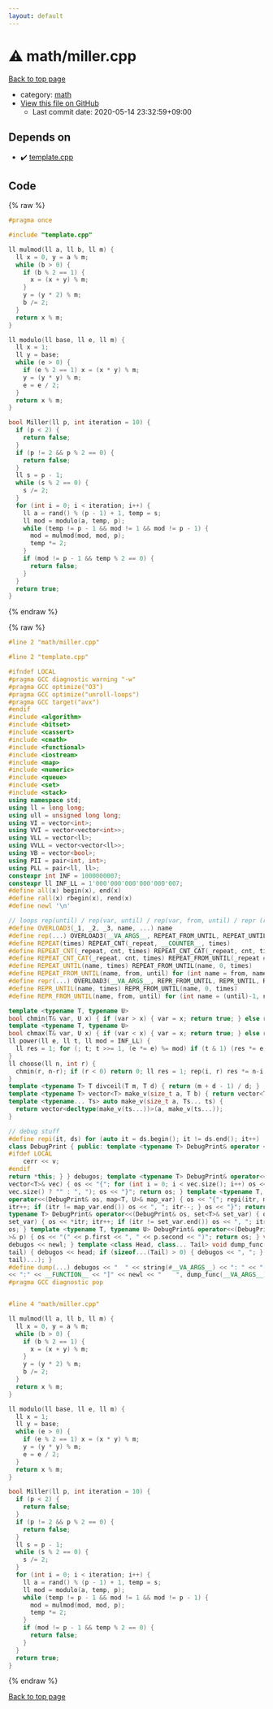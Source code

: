 ```yaml
---
layout: default
---
```


<!-- mathjax config similar to math.stackexchange -->
<script type="text/javascript" async
  src="https://cdnjs.cloudflare.com/ajax/libs/mathjax/2.7.5/MathJax.js?config=TeX-MML-AM_CHTML">
</script>
<script type="text/x-mathjax-config">
  MathJax.Hub.Config({
    TeX: { equationNumbers: { autoNumber: "AMS" }},
    tex2jax: {
      inlineMath: [ ['$','$'] ],
      processEscapes: true
    },
    "HTML-CSS": { matchFontHeight: false },
    displayAlign: "left",
    displayIndent: "2em"
  });
</script>

<script type="text/javascript" src="https://cdnjs.cloudflare.com/ajax/libs/jquery/3.4.1/jquery.min.js"></script>
<script src="https://cdn.jsdelivr.net/npm/jquery-balloon-js@1.1.2/jquery.balloon.min.js" integrity="sha256-ZEYs9VrgAeNuPvs15E39OsyOJaIkXEEt10fzxJ20+2I=" crossorigin="anonymous"></script>
<script type="text/javascript" src="../../assets/js/copy-button.js"></script>
<link rel="stylesheet" href="../../assets/css/copy-button.css" />


# :warning: math/miller.cpp

<a href="../../index.html">Back to top page</a>

* category: <a href="../../index.html#7e676e9e663beb40fd133f5ee24487c2">math</a>
* <a href="{{ site.github.repository_url }}/blob/master/math/miller.cpp">View this file on GitHub</a>
    - Last commit date: 2020-05-14 23:32:59+09:00




## Depends on

* :heavy_check_mark: <a href="../template.cpp.html">template.cpp</a>


## Code

<a id="unbundled"></a>
{% raw %}
```cpp
#pragma once

#include "template.cpp"

ll mulmod(ll a, ll b, ll m) {
  ll x = 0, y = a % m;
  while (b > 0) {
    if (b % 2 == 1) {
      x = (x + y) % m;
    }
    y = (y * 2) % m;
    b /= 2;
  }
  return x % m;
}

ll modulo(ll base, ll e, ll m) {
  ll x = 1;
  ll y = base;
  while (e > 0) {
    if (e % 2 == 1) x = (x * y) % m;
    y = (y * y) % m;
    e = e / 2;
  }
  return x % m;
}

bool Miller(ll p, int iteration = 10) {
  if (p < 2) {
    return false;
  }
  if (p != 2 && p % 2 == 0) {
    return false;
  }
  ll s = p - 1;
  while (s % 2 == 0) {
    s /= 2;
  }
  for (int i = 0; i < iteration; i++) {
    ll a = rand() % (p - 1) + 1, temp = s;
    ll mod = modulo(a, temp, p);
    while (temp != p - 1 && mod != 1 && mod != p - 1) {
      mod = mulmod(mod, mod, p);
      temp *= 2;
    }
    if (mod != p - 1 && temp % 2 == 0) {
      return false;
    }
  }
  return true;
}

```
{% endraw %}

<a id="bundled"></a>
{% raw %}
```cpp
#line 2 "math/miller.cpp"

#line 2 "template.cpp"

#ifndef LOCAL
#pragma GCC diagnostic warning "-w"
#pragma GCC optimize("O3")
#pragma GCC optimize("unroll-loops")
#pragma GCC target("avx")
#endif
#include <algorithm>
#include <bitset>
#include <cassert>
#include <cmath>
#include <functional>
#include <iostream>
#include <map>
#include <numeric>
#include <queue>
#include <set>
#include <stack>
using namespace std;
using ll = long long;
using ull = unsigned long long;
using VI = vector<int>;
using VVI = vector<vector<int>>;
using VLL = vector<ll>;
using VVLL = vector<vector<ll>>;
using VB = vector<bool>;
using PII = pair<int, int>;
using PLL = pair<ll, ll>;
constexpr int INF = 1000000007;
constexpr ll INF_LL = 1'000'000'000'000'000'007;
#define all(x) begin(x), end(x)
#define rall(x) rbegin(x), rend(x)
#define newl '\n'

// loops rep(until) / rep(var, until) / rep(var, from, until) / repr (reversed order)
#define OVERLOAD3(_1, _2, _3, name, ...) name
#define rep(...) OVERLOAD3(__VA_ARGS__, REPEAT_FROM_UNTIL, REPEAT_UNTIL, REPEAT)(__VA_ARGS__)
#define REPEAT(times) REPEAT_CNT(_repeat, __COUNTER__, times)
#define REPEAT_CNT(_repeat, cnt, times) REPEAT_CNT_CAT(_repeat, cnt, times)
#define REPEAT_CNT_CAT(_repeat, cnt, times) REPEAT_FROM_UNTIL(_repeat ## cnt, 0, times)
#define REPEAT_UNTIL(name, times) REPEAT_FROM_UNTIL(name, 0, times)
#define REPEAT_FROM_UNTIL(name, from, until) for (int name = from, name ## __until = (until); name < name ## __until; name++)
#define repr(...) OVERLOAD3(__VA_ARGS__, REPR_FROM_UNTIL, REPR_UNTIL, REPEAT)(__VA_ARGS__)
#define REPR_UNTIL(name, times) REPR_FROM_UNTIL(name, 0, times)
#define REPR_FROM_UNTIL(name, from, until) for (int name = (until)-1, name ## __from = (from); name >= name ## __from; name--)

template <typename T, typename U>
bool chmin(T& var, U x) { if (var > x) { var = x; return true; } else return false; }
template <typename T, typename U>
bool chmax(T& var, U x) { if (var < x) { var = x; return true; } else return false; }
ll power(ll e, ll t, ll mod = INF_LL) {
  ll res = 1; for (; t; t >>= 1, (e *= e) %= mod) if (t & 1) (res *= e) %= mod; return res;
}
ll choose(ll n, int r) {
  chmin(r, n-r); if (r < 0) return 0; ll res = 1; rep(i, r) res *= n-i, res /= i+1; return res;
}
template <typename T> T divceil(T m, T d) { return (m + d - 1) / d; }
template <typename T> vector<T> make_v(size_t a, T b) { return vector<T>(a, b); }
template <typename... Ts> auto make_v(size_t a, Ts... ts) {
  return vector<decltype(make_v(ts...))>(a, make_v(ts...));
}

// debug stuff
#define repi(it, ds) for (auto it = ds.begin(); it != ds.end(); it++)
class DebugPrint { public: template <typename T> DebugPrint& operator <<(const T& v) {
#ifdef LOCAL
    cerr << v;
#endif
return *this; } } debugos; template <typename T> DebugPrint& operator<<(DebugPrint& os, const
vector<T>& vec) { os << "{"; for (int i = 0; i < vec.size(); i++) os << vec[i] << (i + 1 ==
vec.size() ? "" : ", "); os << "}"; return os; } template <typename T, typename U> DebugPrint&
operator<<(DebugPrint& os, map<T, U>& map_var) { os << "{"; repi(itr, map_var) { os << *itr;
itr++; if (itr != map_var.end()) os << ", "; itr--; } os << "}"; return os; } template <
typename T> DebugPrint& operator<<(DebugPrint& os, set<T>& set_var) { os << "{"; repi(itr,
set_var) { os << *itr; itr++; if (itr != set_var.end()) os << ", "; itr--; } os << "}"; return
os; } template <typename T, typename U> DebugPrint& operator<<(DebugPrint& os, const pair<T, U
>& p) { os << "(" << p.first << ", " << p.second << ")"; return os; } void dump_func() {
debugos << newl; } template <class Head, class... Tail> void dump_func(Head &&head, Tail &&...
tail) { debugos << head; if (sizeof...(Tail) > 0) { debugos << ", "; } dump_func(std::move(
tail)...); }
#define dump(...) debugos << "  " << string(#__VA_ARGS__) << ": " << "[" << to_string(__LINE__) \
<< ":" << __FUNCTION__ << "]" << newl << "    ", dump_func(__VA_ARGS__)
#pragma GCC diagnostic pop


#line 4 "math/miller.cpp"

ll mulmod(ll a, ll b, ll m) {
  ll x = 0, y = a % m;
  while (b > 0) {
    if (b % 2 == 1) {
      x = (x + y) % m;
    }
    y = (y * 2) % m;
    b /= 2;
  }
  return x % m;
}

ll modulo(ll base, ll e, ll m) {
  ll x = 1;
  ll y = base;
  while (e > 0) {
    if (e % 2 == 1) x = (x * y) % m;
    y = (y * y) % m;
    e = e / 2;
  }
  return x % m;
}

bool Miller(ll p, int iteration = 10) {
  if (p < 2) {
    return false;
  }
  if (p != 2 && p % 2 == 0) {
    return false;
  }
  ll s = p - 1;
  while (s % 2 == 0) {
    s /= 2;
  }
  for (int i = 0; i < iteration; i++) {
    ll a = rand() % (p - 1) + 1, temp = s;
    ll mod = modulo(a, temp, p);
    while (temp != p - 1 && mod != 1 && mod != p - 1) {
      mod = mulmod(mod, mod, p);
      temp *= 2;
    }
    if (mod != p - 1 && temp % 2 == 0) {
      return false;
    }
  }
  return true;
}

```
{% endraw %}

<a href="../../index.html">Back to top page</a>

